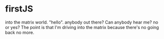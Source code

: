 # firstJS
into the matrix world.
"hello". anybody out there? Can anybody hear me? no or yes? The point is that I'm driving into the matrix because there's no going back no more.
